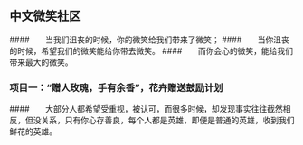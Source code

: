 ## 中文微笑社区
####　　当我们沮丧的时候，你的微笑给我们带来了微笑；
####　　当你沮丧的时候，希望我们的微笑能给你带去微笑。
####　　而你会心的微笑，能给我们带来最大的微笑。

### 项目一：“赠人玫瑰，手有余香”，花卉赠送鼓励计划
####　　大部分人都希望受重视，被认可，而很多时候，却发现事实往往截然相反，但没关系，只有你心存善良，每个人都是英雄，即便是普通的英雄，收到我们鲜花的英雄。
